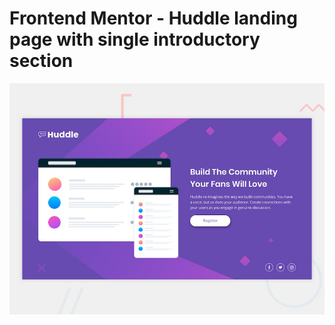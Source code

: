 # Frontend Mentor - Huddle landing page with single introductory section

![Design preview for the Huddle landing page with single introductory section](./design/desktop-preview.jpg)
